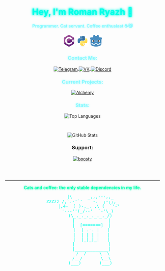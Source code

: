 <h1 align="center" style="color:#00ffe7; text-shadow: 0 0 5px #00ffe7, 0 0 10px #00ffe7;">
  Hey, I'm Roman Ryazh 👾
</h1>

<p align="center" style="color:#7ef9ff; font-weight:600; text-shadow: 0 0 5px #7ef9ff;">
  Programmer. Cat servant. Coffee enthusiast ☕😼
</p>

<p align="center">
  <a target="_blank" rel="noreferrer">
    <img src="https://raw.githubusercontent.com/devicons/devicon/master/icons/csharp/csharp-original.svg" alt="csharp" width="40" height="40"/>
  </a>
  <a target="_blank" rel="noreferrer">
    <img src="https://raw.githubusercontent.com/devicons/devicon/master/icons/python/python-original.svg" alt="python" width="40" height="40"/>
  </a>
  <a target="_blank" rel="noreferrer">
    <img src="https://raw.githubusercontent.com/devicons/devicon/master/icons/godot/godot-original.svg" alt="godot" width="40" height="40"/>
  </a>
</p>

<h3 align="center" style="color:#7ef9ff; font-weight:600; text-shadow: 0 0 5px #7ef9ff;">
  Contact Me:
</h3>

<p align="center">
  <a href="https://t.me/RomanRyazh" target="_blank" rel="noopener">
    <img align="center" src="https://img.shields.io/badge/Telegram-2CA5E0?style=for-the-badge&logo=telegram&logoColor=white&color=7ef9ff" alt="Telegram" />
  </a>
  <a href="https://vk.com/roman_ryazhskikh" target="_blank" rel="noopener">
    <img align="center" src="https://img.shields.io/badge/вконтакте-%232E87FB.svg?&style=for-the-badge&logo=vk&logoColor=white&color=5665f9" alt="VK"/>
  </a>
  <a href="https://discordapp.com/users/265777256570290177" target="_blank" rel="noopener">
    <img align="center" src="https://img.shields.io/badge/Discord-7289DA?style=for-the-badge&logo=discord&logoColor=white&color=ae5be5" alt="Discord"/>
  </a>
</p>

<h3 align="center" style="color:#7ef9ff; font-weight:600; text-shadow: 0 0 5px #7ef9ff;">
  Current Projects:
</h3>

<p align="center">
  <a href="https://github.com/romanryazh/Alchemy" target="_blank" rel="noopener">
    <img src="https://img.shields.io/badge/Alchemy%20-00ffe7?style=for-the-badge&logo=github&logoColor=white&color=ff52d2&labelColor=ff52d2" alt="Alchemy"/>
  </a>
<!--   <a href="https://github.com/yourusername/project2" target="_blank" rel="noopener">
    <img alt="Project 2" src="https://img.shields.io/badge/Project%203-ff6ac1?style=for-the-badge&logo=github&logoColor=white&color=371db3&labelColor=371db3" />
  </a> -->
</p>

<h3 align="center" style="color:#7ef9ff; font-weight:600; text-shadow: 0 0 5px #7ef9ff;">
  Stats:
</h3>

<p align="center">
  <img src="https://github-readme-stats.vercel.app/api/top-langs?username=romanryazh&layout=compact&theme=radical&hide_border=true" alt="Top Languages" />
</p>

<br>

<p align="center">
  <img src="https://github-readme-stats.vercel.app/api?username=romanryazh&show_icons=true&theme=radical&hide_border=true" alt="GitHub Stats" />
</p>


<h3 align="center">Support:</h3>
<p align="center">
  <a href="https://boosty.to/romanryazh/donate" target="_blank" rel="noopener">
    <img align="center" src="https://img.shields.io/badge/Buy_Me_A_Coffee-FFDD00?style=for-the-badge&logo=buy-me-a-coffee&logoColor=black&color=ffff00" alt="boosty" />
  </a>
</p>
<br><br>

---


<p align="center" style="color:#00ffae; font-weight:600; text-shadow: 0 0 5px #00ffae;">
  Cats and coffee: the only stable dependencies in my life.
</p>

<pre align="center" style="color:#00ffe7; font-family: monospace; line-height: 1.1;">
      |\      _,,,---,,_
ZZZzz /,`.-'`'    -.  ;-;;,_
     |,4-  ) )-,_. ,\ (  `'-'
    '---''(_/--'  `-'\_)
      (\_._._._._._._/)
       |             |
       |  [=======]  |
       |  | .-. |   |
       |  | | | |   |
       |  |_|_|_|   |
       |             |
       |_____________|
        /  /     \  \
       /__/       \__\
      (___)       (___)

</pre>
